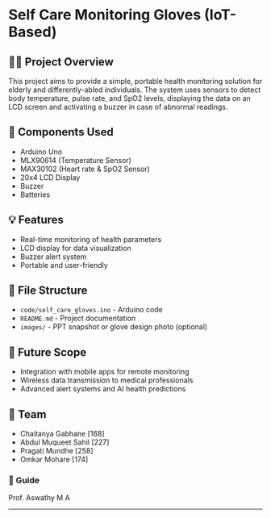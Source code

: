 # Self Care Monitoring Gloves (IoT-Based)

## 👨‍⚕️ Project Overview
This project aims to provide a simple, portable health monitoring solution for elderly and differently-abled individuals. The system uses sensors to detect body temperature, pulse rate, and SpO2 levels, displaying the data on an LCD screen and activating a buzzer in case of abnormal readings.

## 🔧 Components Used
- Arduino Uno
- MLX90614 (Temperature Sensor)
- MAX30102 (Heart rate & SpO2 Sensor)
- 20x4 LCD Display
- Buzzer
- Batteries

## 💡 Features
- Real-time monitoring of health parameters
- LCD display for data visualization
- Buzzer alert system
- Portable and user-friendly

## 📁 File Structure
- `code/self_care_gloves.ino` - Arduino code
- `README.md` - Project documentation
- `images/` - PPT snapshot or glove design photo (optional)

## 🚀 Future Scope
- Integration with mobile apps for remote monitoring
- Wireless data transmission to medical professionals
- Advanced alert systems and AI health predictions

## 👥 Team
- Chaitanya Gabhane [168]
- Abdul Muqueet Sahil [227]
- Pragati Mundhe [258]
- Omkar Mohare [174]

### 📘 Guide
Prof. Aswathy M A

---
